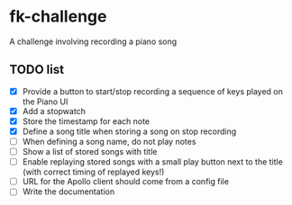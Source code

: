 # fk-challenge

A challenge involving recording a piano song

## TODO list

- [x] Provide a button to start/stop recording a sequence of keys played on the Piano UI
- [x] Add a stopwatch
- [x] Store the timestamp for each note
- [x] Define a song title when storing a song on stop recording
- [ ] When defining a song name, do not play notes
- [ ] Show a list of stored songs with title
- [ ] Enable replaying stored songs with a small play button next to the title (with correct timing of replayed keys!)
- [ ] URL for the Apollo client should come from a config file
- [ ] Write the documentation

